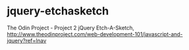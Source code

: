 # jquery-etchasketch
The Odin Project - Project 2
jQuery Etch-A-Sketch, http://www.theodinproject.com/web-development-101/javascript-and-jquery?ref=lnav

